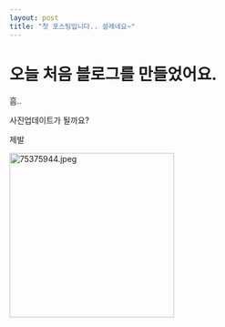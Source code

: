 ```yaml
---
layout: post
title: "첫 포스팅입니다.. 설레네요~"
---
```


# 오늘 처음 블로그를 만들었어요.

흠..

사진업데이트가 될까요?

제발

<img title="" src="file:///C:/Users/s/teri0411.github-blog/teri0411.github.io/images/473bddf038d11ab9f9d25efa19c5c99e69db1ce3.jpeg" alt="75375944.jpeg" width="289" data-align="center">
